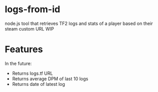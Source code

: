 # logs-from-id

node.js tool that retrieves TF2 logs and stats of a player based on their steam custom URL
WIP

# Features

In the future:
- Returns logs.tf URL
- Returns average DPM of last 10 logs
- Returns date of latest log
